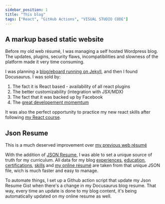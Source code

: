 ```yaml
---
sidebar_position: 1
title: "This blog"
tags: ["React", "GitHub Actions", "VISUAL STUDIO CODE"]
---
```


## A markup based static website

Before my old web résumé, I was managing a self hosted Wordpress blog. The updates, plugins, security flaws, incompatibilities and slowness of the platform made it very time consuming.

I was planning a [blog/eboard running on Jekyll](https://github.com/brunopc-net/Jekyll-blog), and then I found Docusaurus. I was sold by:
1. The fact it is React based - availability of all react plugins
1. The better customizability (integration with JSX/MDX)
1. The fact that it was backed up by Facebook
1. The [great developement momemtum](https://docusaurus.io/blog/tags/release)

It was also the perfect opportunity to practice my new react skills after following [my React course](/docs/certifications/openclassroom_start_with_react/).

## Json Resume

This is a much deserved improvement over [my previous web résumé](https://github.com/brunopc-net/Eboard)

With the addition of [JSON Resume](https://jsonresume.org/), I was able to set a unique source of truth for my curriculum. All data for my blog [experiences](/docs/category/experiences/), [education](/docs/category/education/), [certifications](/docs/category/certifications/), [skills](/docs/about/#skills) and [my online résumé](https://registry.jsonresume.org/brunopc-net) are taken from that unique JSON file, wich is much faster and easy to manage.

To automate things, I set up a Github action script that update my Json Resume Gist when there's a change in my Docusaurus blog resume. That way, every time an update is done to my blog content, it's being automatically updated on my online resume as well.




